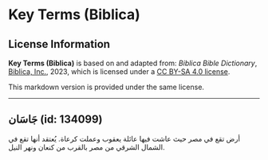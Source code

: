 # Key Terms (Biblica)

## License Information

**Key Terms (Biblica)** is based on and adapted from: _Biblica Bible Dictionary_, [Biblica, Inc.](https://www.biblica.com/), 2023, which is licensed under a [CC BY-SA 4.0 license](https://creativecommons.org/licenses/by-sa/4.0/legalcode.en).

This markdown version is provided under the same license.



--------------------------------

## جَاسَان (id: 134099)

أرض تقع في مصر حيث عاشت فيها عائلة يعقوب وعملت كرعاة. يُعتقد أنها تقع في الشمال الشرقي من مصر بالقرب من كنعان ونهر النيل.


